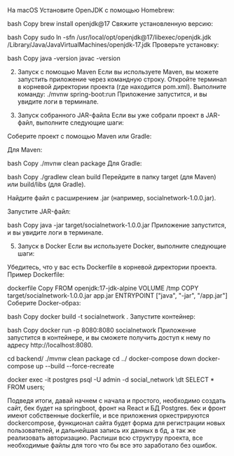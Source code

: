 На macOS
Установите OpenJDK с помощью Homebrew:

bash
Copy
brew install openjdk@17
Свяжите установленную версию:

bash
Copy
sudo ln -sfn /usr/local/opt/openjdk@17/libexec/openjdk.jdk /Library/Java/JavaVirtualMachines/openjdk-17.jdk
Проверьте установку:

bash
Copy
java -version
javac -version



2. Запуск с помощью Maven
Если вы используете Maven, вы можете запустить приложение через командную строку.
Откройте терминал в корневой директории проекта (где находится pom.xml).
Выполните команду:
./mvnw spring-boot:run
Приложение запустится, и вы увидите логи в терминале.


4. Запуск собранного JAR-файла
Если вы уже собрали проект в JAR-файл, выполните следующие шаги:

Соберите проект с помощью Maven или Gradle:

Для Maven:

bash
Copy
./mvnw clean package
Для Gradle:

bash
Copy
./gradlew clean build
Перейдите в папку target (для Maven) или build/libs (для Gradle).

Найдите файл с расширением .jar (например, socialnetwork-1.0.0.jar).

Запустите JAR-файл:

bash
Copy
java -jar target/socialnetwork-1.0.0.jar
Приложение запустится, и вы увидите логи в терминале.


5. Запуск в Docker
Если вы используете Docker, выполните следующие шаги:

Убедитесь, что у вас есть Dockerfile в корневой директории проекта. Пример Dockerfile:

dockerfile
Copy
FROM openjdk:17-jdk-alpine
VOLUME /tmp
COPY target/socialnetwork-1.0.0.jar app.jar
ENTRYPOINT ["java", "-jar", "/app.jar"]
Соберите Docker-образ:

bash
Copy
docker build -t socialnetwork .
Запустите контейнер:

bash
Copy
docker run -p 8080:8080 socialnetwork
Приложение запустится в контейнере, и вы сможете получить доступ к нему по адресу http://localhost:8080.




cd backend/
./mvnw clean package
cd ../
docker-compose down
docker-compose up --build --force-recreate

docker exec -it postgres psql -U admin -d social_network
\dt
SELECT * FROM users;

Подведя итоги, давай начнем с начала и простого, необходимо создать сайт, бек будет на springboot, фронт на React и БД Postgres.
бек и фронт имеют собственные dockerfile, и все приложения оркестрируются dockercompose, функционал сайта будет форма для регистрации новых пользователей, и дальнейшая запись их данных в бд, а так же реализовать авторизацию.
Распиши всю структуру проекта, все необходимые файлы для того что бы все это заработало без ошибок.